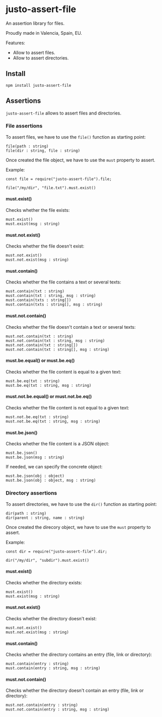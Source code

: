 # justo-assert-file

An assertion library for files.

Proudly made in Valencia, Spain, EU.

Features:

- Allow to assert files.
- Allow to assert directories.

## Install

```
npm install justo-assert-file
```

## Assertions
`justo-assert-file` allows to assert files and directories.

### File assertions

To assert files, we have to use the `file()` function as starting point:

```
file(path : string)
file(dir : string, file : string)
```

Once created the file object, we have to use the `must` property to assert.

Example:

```
const file = require("justo-assert-file").file;

file("/my/dir", "file.txt").must.exist()
```

#### must.exist()

Checks whether the file exists:

```
must.exist()
must.exist(msg : string)
```

#### must.not.exist()

Checks whether the file doesn't exist:

```
must.not.exist()
must.not.exist(msg : string)
```

####  must.contain()

Checks whether the file contains a text or several texts:

```
must.contain(txt : string)
must.contain(txt : string, msg : string)
must.contain(txts : string[])
must.contain(txts : string[], msg : string)
```

#### must.not.contain()

Checks whether the file doesn't contain a text or several texts:

```
must.not.contain(txt : string)
must.not.contain(txt : string, msg : string)
must.not.contain(txt : string[])
must.not.contain(txt : string[], msg : string)
```

#### must.be.equal() or must.be.eq()

Checks whether the file content is equal to a given text:

```
must.be.eq(txt : string)
must.be.eq(txt : string, msg : string)
```

#### must.not.be.equal() or must.not.be.eq()

Checks whether the file content is not equal to a given text:

```
must.not.be.eq(txt : string)
must.not.be.eq(txt : string, msg : string)
```

#### must.be.json()

Checks whether the file content is a JSON object:

```
must.be.json()
must.be.json(msg : string)
```

If needed, we can specify the concrete object:

```
must.be.json(obj : object)
must.be.json(obj : object, msg : string)
```

### Directory assertions

To assert directories, we have to use the `dir()` function as starting point:

```
dir(path : string)
dir(parent : string, name : string)
```

Once created the direcory object, we have to use the `must` property to assert.

Example:

```
const dir = require("justo-assert-file").dir;

dir("/my/dir", "subdir").must.exist()
```

#### must.exist()

Checks whether the directory exists:

```
must.exist()
must.exist(msg : string)
```

#### must.not.exist()

Checks whether the directory doesn't exist:

```
must.not.exist()
must.not.exist(msg : string)
```

####  must.contain()

Checks whether the directory contains an entry (file, link or directory):

```
must.contain(entry : string)
must.contain(entry : string, msg : string)
```

#### must.not.contain()

Checks whether the directory doesn't contain an entry (file, link or directory):

```
must.not.contain(entry : string)
must.not.contain(entry : string, msg : string)
```
